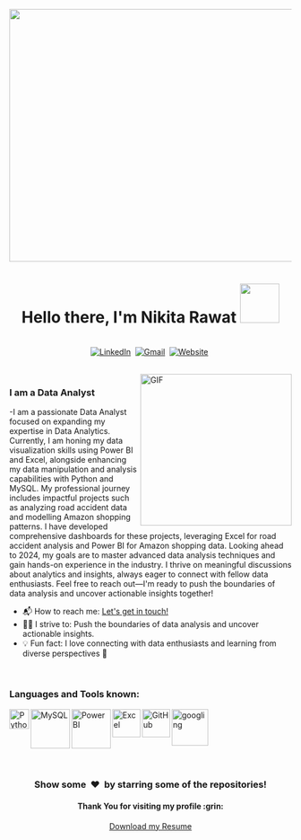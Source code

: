 <p align = "center">
  <a href="https://github.com/Nikita1918"><img src="https://github.com/Nikita1918/Nikita1918/assets/174233474/8c569081-ba0c-4c11-b247-2ec526e1fd70" width = "600" height = "450" /></a>
  <h1 align="center"><b>Hello there, I'm Nikita Rawat <img src = "https://github.com/Nikita1918/Nikita1918/assets/174233474/7e68b955-55f2-42af-9bcd-4d643b8c862c" width = "70.0"></b></h1>
</p>

<p align="center">
<br>
<a href="linkedin.com/in/akhilesh-singh-38bb32316"><img src="https://img.shields.io/badge/linkedin-%230077B5.svg?&style=for-the-badge&logo=linkedin&logoColor=white" alt="LinkedIn" /></a>&nbsp;
<a href="mailto:nikitaarawat981@gmail.com?subject=Hola%20Piyush"><img src="https://img.shields.io/badge/gmail-%23D14836.svg?&style=for-the-badge&logo=gmail&logoColor=white" alt="Gmail"/></a>&nbsp;
<a href="https://github.com/Nikita1918/"><img alt="Website" src="https://img.shields.io/website?style=for-the-badge&up_message=portfolio&url=https%3A%2F%2Fkkvanonymous.github.io%2F"></a>&nbsp;

</p>

<br>

<img align="right" height="270px" alt="GIF" src="https://github.com/Nikita1918/Nikita1918/assets/174233474/c711d45f-1d37-4b60-8dc7-69a390345d34" />

 ### I am a Data Analyst 
-I am a passionate Data Analyst focused on expanding my expertise in Data Analytics. Currently, I am honing my data visualization skills using Power BI and Excel, alongside enhancing my data manipulation and analysis capabilities with Python and MySQL. My professional journey includes impactful projects such as analyzing road accident data and modelling Amazon shopping patterns.
I have developed comprehensive dashboards for these projects, leveraging Excel for road accident analysis and Power BI for Amazon shopping data. Looking ahead to 2024, my goals are to master advanced data analysis techniques and gain hands-on experience in the industry.
I thrive on meaningful discussions about analytics and insights, always eager to connect with fellow data enthusiasts. Feel free to reach out—I'm ready to push the boundaries of data analysis and uncover actionable insights together!

- 📬 How to reach me: [Let's get in touch!](linkedin.com/in/akhilesh-singh-38bb32316)
- 🏋️‍♂️ I strive to: Push the boundaries of data analysis and uncover actionable insights.
- 💡 Fun fact: I love connecting with data enthusiasts and learning from diverse perspectives :raised_hands:
<br align>

### Languages and Tools known: 

<img align="left" alt="Python" width="35px" src="https://github.com/Nikita1918/Nikita1918/assets/174233474/4327d43b-3ae8-4862-8e7f-6165b8a81b73" />
<img align="left" alt="MySQL" width="70px" src="https://github.com/Nikita1918/Nikita1918/assets/174233474/4b79929e-d094-4a74-a420-e77fa31debdf" />
<img align="left" alt="PowerBI" width="70px" src="https://github.com/Nikita1918/Nikita1918/assets/174233474/e24788e8-72d2-44ae-bb51-1e080ccd11b7" />
<img align="left" alt="Excel" width="50px" src="https://github.com/Nikita1918/Nikita1918/assets/174233474/bee45eb3-e245-4d43-9425-a72d4bfa12ab" />
<img align="left" alt="GitHub" width="50px" src="https://user-images.githubusercontent.com/52041719/130409785-43de5738-40c8-4a1b-b3c0-b5c74885376a.png" />
<img align="left" alt="googling" width="65px" src="https://user-images.githubusercontent.com/52041719/130421052-0f7b64c8-3630-45a7-9465-9e036dddf94c.png" />


</br>

<!-- just to add some extra spaces. -->
<br>
<br>
<br>
<br>

<!-- <p align='center'>
  <img align="center" src="https://github-readme-stats.vercel.app/api?username=Sumanth-Talluri&show_icons=true&title_color=fff&icon_color=79ff97&text_color=efefef&bg_color=24292e" alt="Lakshya's Github Stats">
</p>

<br>

<p align='center'>
  <img align="center" src="https://github-readme-stats.vercel.app/api/top-langs/?username=Sumanth-Talluri&show_icons=true&hide_border=true&theme=radical">
</p> -->

<!-- stats
![GitHub stats](https://github-readme-stats.vercel.app/api?username=Sumanth-Talluri&show_icons=true&hide_border=true&theme=dark)
![Sumanth's github Programming stats](https://github-readme-stats.vercel.app/api/top-langs/?username=Sumanth-Talluri&show_icons=true&hide_border=true")-->

<!-- repos
<a href="https://github.com/Sumanth-Talluri/Readers-Cabin">
  <img align="left" src="https://github-readme-stats.vercel.app/api/pin/?username=Sumanth-Talluri&repo=Readers-Cabin&theme=dark" />
</a>
<a href="https://github.com/Sumanth-Talluri/JPMorgan-Chase-Virtual-Internship">
  <img align="left" src="https://github-readme-stats.vercel.app/api/pin/?username=Sumanth-Talluri&repo=JPMorgan-Chase-Virtual-Internship&theme=dark" />
</a>
<a href="https://github.com/Sumanth-Talluri/Python-for-Everybody-Specialization">
  <img align="left" src="https://github-readme-stats.vercel.app/api/pin/?username=Sumanth-Talluri&repo=Python-for-Everybody-Specialization&theme=dark" />
</a>


<!-- <br>
📊 **This week I spent my time on**
<!--START_SECTION:waka-->

<!--END_SECTION:waka-->

<br> 

<div align="center">
<h3 align="center">Show some &nbsp;❤️&nbsp; by starring some of the repositories!</h3>
<h4 align="center"> Thank You for visiting my profile :grin: </h4>
<p align="center"> <a href = "https://drive.google.com/file/d/1kDgwMcA-o5cya5QuPthHaDjMxuCdI1pg/view?usp=drive_link">Download my Resume</p>

<br>
<br>
